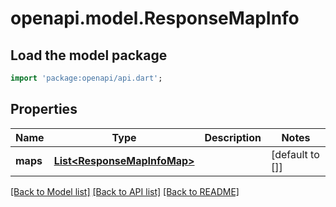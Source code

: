 # openapi.model.ResponseMapInfo

## Load the model package
```dart
import 'package:openapi/api.dart';
```

## Properties
Name | Type | Description | Notes
------------ | ------------- | ------------- | -------------
**maps** | [**List&lt;ResponseMapInfoMap&gt;**](ResponseMapInfoMap.md) |  | [default to []]

[[Back to Model list]](../README.md#documentation-for-models) [[Back to API list]](../README.md#documentation-for-api-endpoints) [[Back to README]](../README.md)


